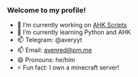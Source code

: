 ### Welcome to my profile!
- 🔭 I’m currently working on [AHK Scripts](github.com/avijojo/ahk-scripts)
- 🌱 I’m currently learning Python and AHK
- 📫 Telegram: @averyyt
- 📫 Email: avenred@pm.me
- 😄 Pronouns: he/him
- ⚡ Fun fact: I own a minecraft server!
